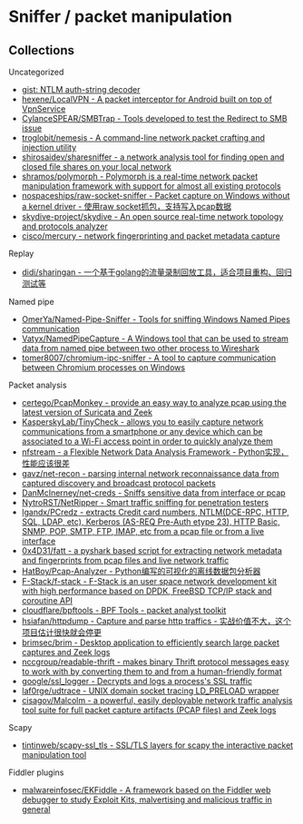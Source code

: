 # Sniffer / packet manipulation

## Collections

Uncategorized

* [gist: NTLM auth-string decoder](https://gist.github.com/aseering/829a2270b72345a1dc42)
* [hexene/LocalVPN - A packet interceptor for Android built on top of VpnService](https://github.com/hexene/LocalVPN)
* [CylanceSPEAR/SMBTrap - Tools developed to test the Redirect to SMB issue](https://github.com/CylanceSPEAR/SMBTrap)
* [troglobit/nemesis - A command-line network packet crafting and injection utility](https://github.com/troglobit/nemesis)
* [shirosaidev/sharesniffer - a network analysis tool for finding open and closed file shares on your local network](https://github.com/shirosaidev/sharesniffer)
* [shramos/polymorph - Polymorph is a real-time network packet manipulation framework with support for almost all existing protocols](https://github.com/shramos/polymorph)
* [nospaceships/raw-socket-sniffer - Packet capture on Windows without a kernel driver - 使用raw socket抓包，支持写入pcap数据](https://github.com/nospaceships/raw-socket-sniffer)
* [skydive-project/skydive - An open source real-time network topology and protocols analyzer](https://github.com/skydive-project/skydive)
* [cisco/mercury - network fingerprinting and packet metadata capture](https://github.com/cisco/mercury)

Replay

* [didi/sharingan - 一个基于golang的流量录制回放工具，适合项目重构、回归测试等](https://github.com/didi/sharingan)

Named pipe

* [OmerYa/Named-Pipe-Sniffer - Tools for sniffing Windows Named Pipes communication](https://github.com/OmerYa/Named-Pipe-Sniffer)
* [Vatyx/NamedPipeCapture - A Windows tool that can be used to stream data from named pipe between two other process to Wireshark](https://github.com/Vatyx/NamedPipeCapture)
* [tomer8007/chromium-ipc-sniffer - A tool to capture communication between Chromium processes on Windows](https://github.com/tomer8007/chromium-ipc-sniffer)

Packet analysis

* [certego/PcapMonkey - provide an easy way to analyze pcap using the latest version of Suricata and Zeek](https://github.com/certego/PcapMonkey)
* [KasperskyLab/TinyCheck - allows you to easily capture network communications from a smartphone or any device which can be associated to a Wi-Fi access point in order to quickly analyze them](https://github.com/KasperskyLab/TinyCheck)
* [nfstream - a Flexible Network Data Analysis Framework - Python实现，性能应该很差](https://github.com/nfstream/nfstream)
* [gavz/net-recon - parsing internal network reconnaissance data from captured discovery and broadcast protocol packets](https://github.com/gavz/net-recon)
* [DanMcInerney/net-creds - Sniffs sensitive data from interface or pcap](https://github.com/DanMcInerney/net-creds)
* [NytroRST/NetRipper - Smart traffic sniffing for penetration testers](https://github.com/NytroRST/NetRipper)
* [lgandx/PCredz - extracts Credit card numbers, NTLM(DCE-RPC, HTTP, SQL, LDAP, etc), Kerberos (AS-REQ Pre-Auth etype 23), HTTP Basic, SNMP, POP, SMTP, FTP, IMAP, etc from a pcap file or from a live interface](https://github.com/lgandx/PCredz)
* [0x4D31/fatt - a pyshark based script for extracting network metadata and fingerprints from pcap files and live network traffic](https://github.com/0x4D31/fatt)
* [HatBoy/Pcap-Analyzer - Python编写的可视化的离线数据包分析器](https://github.com/HatBoy/Pcap-Analyzer)
* [F-Stack/f-stack - F-Stack is an user space network development kit with high performance based on DPDK, FreeBSD TCP/IP stack and coroutine API](https://github.com/F-Stack/f-stack)
* [cloudflare/bpftools - BPF Tools - packet analyst toolkit](https://github.com/cloudflare/bpftools)
* [hsiafan/httpdump - Capture and parse http traffics - 实战价值不大，这个项目估计很快就会停更](https://github.com/hsiafan/httpdump)
* [brimsec/brim - Desktop application to efficiently search large packet captures and Zeek logs](https://github.com/brimsec/brim)
* [nccgroup/readable-thrift - makes binary Thrift protocol messages easy to work with by converting them to and from a human-friendly format](https://github.com/nccgroup/readable-thrift)
* [google/ssl_logger - Decrypts and logs a process's SSL traffic](https://github.com/google/ssl_logger)
* [laf0rge/udtrace - UNIX domain socket tracing LD_PRELOAD wrapper](https://github.com/laf0rge/udtrace)
* [cisagov/Malcolm - a powerful, easily deployable network traffic analysis tool suite for full packet capture artifacts (PCAP files) and Zeek logs](https://github.com/cisagov/Malcolm)

Scapy

* [tintinweb/scapy-ssl_tls - SSL/TLS layers for scapy the interactive packet manipulation tool](https://github.com/tintinweb/scapy-ssl_tls)

Fiddler plugins

* [malwareinfosec/EKFiddle - A framework based on the Fiddler web debugger to study Exploit Kits, malvertising and malicious traffic in general](https://github.com/malwareinfosec/EKFiddle)
